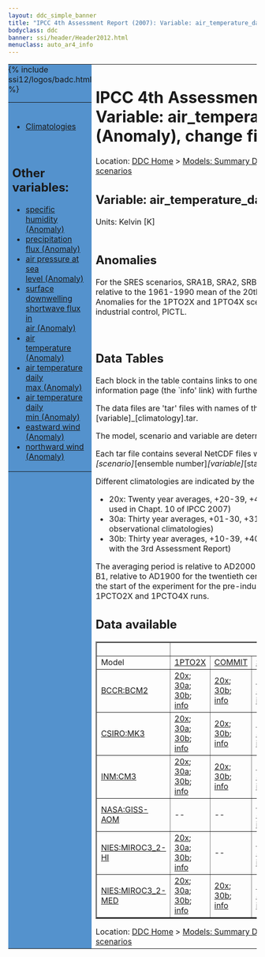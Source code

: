 ```yaml
---
layout: ddc_simple_banner
title: "IPCC 4th Assessment Report (2007): Variable: air_temperature_daily_max (Anomaly), change fields"
bodyclass: ddc
banner: ssi/header/Header2012.html
menuclass: auto_ar4_info
---
```



<table width="100%" border="0" cellspacing="0" cellpadding="0" style="border-collapse: collapse;">
<tr style="margin:0;padding:0;border:0;">
<td style="margin:0;padding:0;border:0;height:1pt;width:150pt;background:#5492CD;" valign="top" >

<div id="lh-col2" class="auto_ar4_info">
<table class="menumain" bgcolor="#5492CD" cellspacing="0" width="100%" border="0">
<tr><td>

<br/>
<ul><li><a href="var-air_temperature_daily_max.html">Climatologies</a></li></ul><br/>

<h2> Other variables:</h2>
<ul>
<li><a href="var-specific_humidity-change.html">specific<br/> humidity (Anomaly)</a></li>
<li><a href="var-precipitation_flux-change.html">precipitation<br/> flux (Anomaly)</a></li>
<li><a href="var-air_pressure_at_sea_level-change.html">air pressure at sea<br/> level (Anomaly)</a></li>
<li><a href="var-surface_downwelling_shortwave_flux_in_air-change.html">surface downwelling<br/> shortwave flux in<br/> air (Anomaly)</a></li>
<li><a href="var-air_temperature-change.html">air<br/> temperature (Anomaly)</a></li>
<li><a href="var-air_temperature_daily_max-change.html">air temperature daily<br/> max (Anomaly)</a></li>
<li><a href="var-air_temperature_daily_min-change.html">air temperature daily<br/> min (Anomaly)</a></li>
<li><a href="var-eastward_wind-change.html">eastward wind (Anomaly)</a></li>
<li><a href="var-northward_wind-change.html">northward wind (Anomaly)</a></li>
</ul>

</td></tr> 
{% include ssi12/logos/badc.html %}
</table>
</div>
</td>
<td><h1>IPCC 4th Assessment Report (2007): Variable: air_temperature_daily_max (Anomaly), change fields</h1>

<!-- Breadcrumb1 -->
<div id="breadcrumb1" align="left">
Location: <a href="/index.html">DDC Home</a> > <a href="/sim/gcm_clim/">Models: Summary Data</a>
> <a href="/sim/gcm_clim/SRES_AR4/index.html">AR4 (2007): SRES scenarios</a>
</div>
<!-- End of Breadcrumb1 --><h2>Variable: air_temperature_daily_max</h2>
Units: Kelvin [K]<br/>

<br/>

<h2>Anomalies</h2>

For the SRES scenarios, SRA1B, SRA2, SRB1, anomalies are calculated relative to
the 1961-1990 mean of the 20th century simulation, 20C3M. Anomalies for the
1PTO2X and 1PTO4X scenarios are relative to the pre-industrial control, PICTL.

<br/>
<h2> Data Tables</h2>

Each block in the table contains links to one or more data files and
to one information page (the `info' link) with further information.
<p/>

The data files are 'tar' files with names of the form
[model]_[scenario]_[variable]_[climatology].tar.
<p/>

The model, scenario and variable are determined by the position in
the table.
<p/>

Each tar file contains several NetCDF files with names of the form:
[model]_[scenario]_[ensemble number]_[variable]_[start-year]-[end-year].nc.
<p/>

Different climatologies are indicated by the links within each table entry.
<ul>
<li>20x: Twenty year averages, +20-39, +46-65, +80-99, +180-199 (as used in Chapt. 10 of IPCC 2007)</li>
<li>30a: Thirty year averages, +01-30, +31-60, +61-90 (as used in the observational climatologies)</li>
<li>30b: Thirty year averages, +10-39, +40-69, +70-99 (for compatibility with the 3rd Assessment Report)</li>
</ul>
The averaging period is relative to AD2000 for SRES scenarios A1B, A2 and B1,
relative to AD1900 for the twentieth century run (20C3M) and relative to the
start of the experiment for the pre-industrial control (PICTL) and the
1PCTO2X and 1PCTO4X runs.
<p/>

<h2>Data available</h2>

<table class="data-table"  border="2">
<tr><td></td>
<td colspan="6" align="center">Scenario</td>
</tr>
<tr><td>Model</td>
      <td><a href="scenario-1PTO2X-change.html">1PTO2X</a></td>
      <td><a href="scenario-COMMIT-change.html">COMMIT</a></td>
      <td><a href="scenario-SRA1B-change.html">SRA1B</a></td>
      <td><a href="scenario-SRB1-change.html">SRB1</a></td>
      <td><a href="scenario-SRA2-change.html">SRA2</a></td>
      <td><a href="scenario-1PTO4X-change.html">1PTO4X</a></td>
</tr>
<tr><td class="data-table-col1"><a href="model-BCCR-BCM2-change.html">BCCR:BCM2</a></td>
      <td class="data-table-item">
      <a href="/cgi-bin/downl/ar4_nc/tasmax-change/BCM2_1PTO2X_tasmax-change_oc20x.tar">20x</a>;
      <a href="/cgi-bin/downl/ar4_nc/tasmax-change/BCM2_1PTO2X_tasmax-change_oc30a.tar">30a</a>;
      <a href="/cgi-bin/downl/ar4_nc/tasmax-change/BCM2_1PTO2X_tasmax-change_oc30b.tar">30b</a>;
      <a href="/ar4/info/BCCR-BCM2_1PTO2X_tasmax.html">info</a></td>
      <td class="data-table-item">
      <a href="/cgi-bin/downl/ar4_nc/tasmax-change/BCM2_COMMIT_tasmax-change_c20x.tar">20x</a>;
      <a href="/cgi-bin/downl/ar4_nc/tasmax-change/BCM2_COMMIT_tasmax-change_c30b.tar">30b</a>;
      <a href="/ar4/info/BCCR-BCM2_COMMIT_tasmax.html">info</a></td>
      <td class="data-table-item">
      <a href="/cgi-bin/downl/ar4_nc/tasmax-change/BCM2_SRA1B_tasmax-change_c20x.tar">20x</a>;
      <a href="/cgi-bin/downl/ar4_nc/tasmax-change/BCM2_SRA1B_tasmax-change_c30b.tar">30b</a>;
      <a href="/ar4/info/BCCR-BCM2_SRA1B_tasmax.html">info</a></td>
      <td class="data-table-item">
      <a href="/cgi-bin/downl/ar4_nc/tasmax-change/BCM2_SRB1_tasmax-change_c20x.tar">20x</a>;
      <a href="/cgi-bin/downl/ar4_nc/tasmax-change/BCM2_SRB1_tasmax-change_c30b.tar">30b</a>;
      <a href="/ar4/info/BCCR-BCM2_SRB1_tasmax.html">info</a></td>
      <td class="data-table-empty">--</td>
      <td class="data-table-empty">--</td>
</tr>
<tr><td class="data-table-col1"><a href="model-CSIRO-MK3-change.html">CSIRO:MK3</a></td>
      <td class="data-table-item">
      <a href="/cgi-bin/downl/ar4_nc/tasmax-change/CSMK3_1PTO2X_tasmax-change_oc20x.tar">20x</a>;
      <a href="/cgi-bin/downl/ar4_nc/tasmax-change/CSMK3_1PTO2X_tasmax-change_oc30a.tar">30a</a>;
      <a href="/cgi-bin/downl/ar4_nc/tasmax-change/CSMK3_1PTO2X_tasmax-change_oc30b.tar">30b</a>;
      <a href="/ar4/info/CSIRO-MK3_1PTO2X_tasmax.html">info</a></td>
      <td class="data-table-item">
      <a href="/cgi-bin/downl/ar4_nc/tasmax-change/CSMK3_COMMIT_tasmax-change_c20x.tar">20x</a>;
      <a href="/cgi-bin/downl/ar4_nc/tasmax-change/CSMK3_COMMIT_tasmax-change_c30b.tar">30b</a>;
      <a href="/ar4/info/CSIRO-MK3_COMMIT_tasmax.html">info</a></td>
      <td class="data-table-item">
      <a href="/cgi-bin/downl/ar4_nc/tasmax-change/CSMK3_SRA1B_tasmax-change_c20x.tar">20x</a>;
      <a href="/cgi-bin/downl/ar4_nc/tasmax-change/CSMK3_SRA1B_tasmax-change_c30b.tar">30b</a>;
      <a href="/ar4/info/CSIRO-MK3_SRA1B_tasmax.html">info</a></td>
      <td class="data-table-item">
      <a href="/cgi-bin/downl/ar4_nc/tasmax-change/CSMK3_SRB1_tasmax-change_c20x.tar">20x</a>;
      <a href="/cgi-bin/downl/ar4_nc/tasmax-change/CSMK3_SRB1_tasmax-change_c30b.tar">30b</a>;
      <a href="/ar4/info/CSIRO-MK3_SRB1_tasmax.html">info</a></td>
      <td class="data-table-item">
      <a href="/cgi-bin/downl/ar4_nc/tasmax-change/CSMK3_SRA2_tasmax-change_c20x.tar">20x</a>;
      <a href="/cgi-bin/downl/ar4_nc/tasmax-change/CSMK3_SRA2_tasmax-change_c30b.tar">30b</a>;
      <a href="/ar4/info/CSIRO-MK3_SRA2_tasmax.html">info</a></td>
      <td class="data-table-empty">--</td>
</tr>
<tr><td class="data-table-col1"><a href="model-INM-CM3-change.html">INM:CM3</a></td>
      <td class="data-table-item">
      <a href="/cgi-bin/downl/ar4_nc/tasmax-change/INCM3_1PTO2X_tasmax-change_oc20x.tar">20x</a>;
      <a href="/cgi-bin/downl/ar4_nc/tasmax-change/INCM3_1PTO2X_tasmax-change_oc30a.tar">30a</a>;
      <a href="/cgi-bin/downl/ar4_nc/tasmax-change/INCM3_1PTO2X_tasmax-change_oc30b.tar">30b</a>;
      <a href="/ar4/info/INM-CM3_1PTO2X_tasmax.html">info</a></td>
      <td class="data-table-item">
      <a href="/cgi-bin/downl/ar4_nc/tasmax-change/INCM3_COMMIT_tasmax-change_c20x.tar">20x</a>;
      <a href="/cgi-bin/downl/ar4_nc/tasmax-change/INCM3_COMMIT_tasmax-change_c30b.tar">30b</a>;
      <a href="/ar4/info/INM-CM3_COMMIT_tasmax.html">info</a></td>
      <td class="data-table-item">
      <a href="/cgi-bin/downl/ar4_nc/tasmax-change/INCM3_SRA1B_tasmax-change_c20x.tar">20x</a>;
      <a href="/cgi-bin/downl/ar4_nc/tasmax-change/INCM3_SRA1B_tasmax-change_c30b.tar">30b</a>;
      <a href="/ar4/info/INM-CM3_SRA1B_tasmax.html">info</a></td>
      <td class="data-table-item">
      <a href="/cgi-bin/downl/ar4_nc/tasmax-change/INCM3_SRB1_tasmax-change_c20x.tar">20x</a>;
      <a href="/cgi-bin/downl/ar4_nc/tasmax-change/INCM3_SRB1_tasmax-change_c30b.tar">30b</a>;
      <a href="/ar4/info/INM-CM3_SRB1_tasmax.html">info</a></td>
      <td class="data-table-item">
      <a href="/cgi-bin/downl/ar4_nc/tasmax-change/INCM3_SRA2_tasmax-change_c20x.tar">20x</a>;
      <a href="/cgi-bin/downl/ar4_nc/tasmax-change/INCM3_SRA2_tasmax-change_c30b.tar">30b</a>;
      <a href="/ar4/info/INM-CM3_SRA2_tasmax.html">info</a></td>
      <td class="data-table-item">
      <a href="/cgi-bin/downl/ar4_nc/tasmax-change/INCM3_1PTO4X_tasmax-change_oc20x.tar">20x</a>;
      <a href="/cgi-bin/downl/ar4_nc/tasmax-change/INCM3_1PTO4X_tasmax-change_oc30a.tar">30a</a>;
      <a href="/cgi-bin/downl/ar4_nc/tasmax-change/INCM3_1PTO4X_tasmax-change_oc30b.tar">30b</a>;
      <a href="/ar4/info/INM-CM3_1PTO4X_tasmax.html">info</a></td>
</tr>
<tr><td class="data-table-col1"><a href="model-NASA-GISS-AOM-change.html">NASA:GISS-AOM</a></td>
      <td class="data-table-empty">--</td>
      <td class="data-table-empty">--</td>
      <td class="data-table-item">
      <a href="/cgi-bin/downl/ar4_nc/tasmax-change/GIAOM_SRA1B_tasmax-change_c20x.tar">20x</a>;
      <a href="/cgi-bin/downl/ar4_nc/tasmax-change/GIAOM_SRA1B_tasmax-change_c30b.tar">30b</a>;
      <a href="/ar4/info/NASA-GISS-AOM_SRA1B_tasmax.html">info</a></td>
      <td class="data-table-item">
      <a href="/cgi-bin/downl/ar4_nc/tasmax-change/GIAOM_SRB1_tasmax-change_c20x.tar">20x</a>;
      <a href="/cgi-bin/downl/ar4_nc/tasmax-change/GIAOM_SRB1_tasmax-change_c30b.tar">30b</a>;
      <a href="/ar4/info/NASA-GISS-AOM_SRB1_tasmax.html">info</a></td>
      <td class="data-table-empty">--</td>
      <td class="data-table-empty">--</td>
</tr>
<tr><td class="data-table-col1"><a href="model-NIES-MIROC3_2-HI-change.html">NIES:MIROC3_2-HI</a></td>
      <td class="data-table-item">
      <a href="/cgi-bin/downl/ar4_nc/tasmax-change/MIHR_1PTO2X_tasmax-change_oc20x.tar">20x</a>;
      <a href="/cgi-bin/downl/ar4_nc/tasmax-change/MIHR_1PTO2X_tasmax-change_oc30a.tar">30a</a>;
      <a href="/cgi-bin/downl/ar4_nc/tasmax-change/MIHR_1PTO2X_tasmax-change_oc30b.tar">30b</a>;
      <a href="/ar4/info/NIES-MIROC3_2-HI_1PTO2X_tasmax.html">info</a></td>
      <td class="data-table-empty">--</td>
      <td class="data-table-item">
      <a href="/cgi-bin/downl/ar4_nc/tasmax-change/MIHR_SRA1B_tasmax-change_c20x.tar">20x</a>;
      <a href="/cgi-bin/downl/ar4_nc/tasmax-change/MIHR_SRA1B_tasmax-change_c30b.tar">30b</a>;
      <a href="/ar4/info/NIES-MIROC3_2-HI_SRA1B_tasmax.html">info</a></td>
      <td class="data-table-item">
      <a href="/cgi-bin/downl/ar4_nc/tasmax-change/MIHR_SRB1_tasmax-change_c20x.tar">20x</a>;
      <a href="/cgi-bin/downl/ar4_nc/tasmax-change/MIHR_SRB1_tasmax-change_c30b.tar">30b</a>;
      <a href="/ar4/info/NIES-MIROC3_2-HI_SRB1_tasmax.html">info</a></td>
      <td class="data-table-empty">--</td>
      <td class="data-table-empty">--</td>
</tr>
<tr><td class="data-table-col1"><a href="model-NIES-MIROC3_2-MED-change.html">NIES:MIROC3_2-MED</a></td>
      <td class="data-table-item">
      <a href="/cgi-bin/downl/ar4_nc/tasmax-change/MIMR_1PTO2X_tasmax-change_oc20x.tar">20x</a>;
      <a href="/cgi-bin/downl/ar4_nc/tasmax-change/MIMR_1PTO2X_tasmax-change_oc30a.tar">30a</a>;
      <a href="/cgi-bin/downl/ar4_nc/tasmax-change/MIMR_1PTO2X_tasmax-change_oc30b.tar">30b</a>;
      <a href="/ar4/info/NIES-MIROC3_2-MED_1PTO2X_tasmax.html">info</a></td>
      <td class="data-table-item">
      <a href="/cgi-bin/downl/ar4_nc/tasmax-change/MIMR_COMMIT_tasmax-change_c20x.tar">20x</a>;
      <a href="/cgi-bin/downl/ar4_nc/tasmax-change/MIMR_COMMIT_tasmax-change_c30b.tar">30b</a>;
      <a href="/ar4/info/NIES-MIROC3_2-MED_COMMIT_tasmax.html">info</a></td>
      <td class="data-table-item">
      <a href="/cgi-bin/downl/ar4_nc/tasmax-change/MIMR_SRA1B_tasmax-change_c20x.tar">20x</a>;
      <a href="/cgi-bin/downl/ar4_nc/tasmax-change/MIMR_SRA1B_tasmax-change_c30b.tar">30b</a>;
      <a href="/ar4/info/NIES-MIROC3_2-MED_SRA1B_tasmax.html">info</a></td>
      <td class="data-table-item">
      <a href="/cgi-bin/downl/ar4_nc/tasmax-change/MIMR_SRB1_tasmax-change_c20x.tar">20x</a>;
      <a href="/cgi-bin/downl/ar4_nc/tasmax-change/MIMR_SRB1_tasmax-change_c30b.tar">30b</a>;
      <a href="/ar4/info/NIES-MIROC3_2-MED_SRB1_tasmax.html">info</a></td>
      <td class="data-table-item">
      <a href="/cgi-bin/downl/ar4_nc/tasmax-change/MIMR_SRA2_tasmax-change_c20x.tar">20x</a>;
      <a href="/cgi-bin/downl/ar4_nc/tasmax-change/MIMR_SRA2_tasmax-change_c30b.tar">30b</a>;
      <a href="/ar4/info/NIES-MIROC3_2-MED_SRA2_tasmax.html">info</a></td>
      <td class="data-table-item">
      <a href="/cgi-bin/downl/ar4_nc/tasmax-change/MIMR_1PTO4X_tasmax-change_oc20x.tar">20x</a>;
      <a href="/cgi-bin/downl/ar4_nc/tasmax-change/MIMR_1PTO4X_tasmax-change_oc30a.tar">30a</a>;
      <a href="/cgi-bin/downl/ar4_nc/tasmax-change/MIMR_1PTO4X_tasmax-change_oc30b.tar">30b</a>;
      <a href="/ar4/info/NIES-MIROC3_2-MED_1PTO4X_tasmax.html">info</a></td>
</tr>
</table>
<!-- Breadcrumb2 -->
<div id="breadcrumb2" align="left">
Location: <a href="/index.html">DDC Home</a> > <a href="/sim/gcm_clim/">Models: Summary Data</a>
> <a href="/sim/gcm_clim/SRES_AR4/index.html">AR4 (2007): SRES scenarios</a>
</div>
<!-- End of Breadcrumb2 --></td></tr></table>

